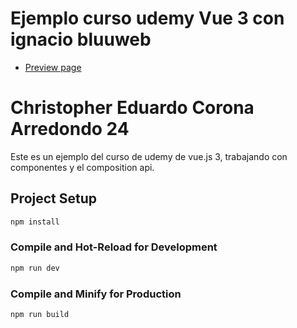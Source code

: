 # Ejemplo curso udemy Vue 3 con ignacio bluuweb

- [Preview page](https://proyectovuesdos.netlify.app/)

# Christopher Eduardo Corona Arredondo 24

Este es un ejemplo del curso de udemy de vue.js 3, trabajando con componentes y el composition api.

## Project Setup

```sh
npm install
```

### Compile and Hot-Reload for Development

```sh
npm run dev
```

### Compile and Minify for Production

```sh
npm run build
```
